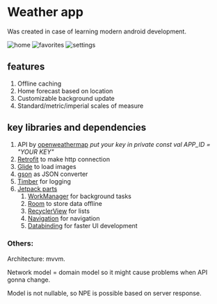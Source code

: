 # Weather app

Was created in case of learning modern android development. 

![home](https://user-images.githubusercontent.com/8080919/113286629-262c1c80-92f5-11eb-9d08-6d64e7f9a5ea.png) ![favorites](https://user-images.githubusercontent.com/8080919/113286637-27f5e000-92f5-11eb-8051-f14d9946431d.png) ![settings](https://user-images.githubusercontent.com/8080919/113286644-29270d00-92f5-11eb-9af9-16fbfef0c082.png)

## features

1. Offline caching
1. Home forecast based on location
1. Сustomizable background update
1. Standard/metric/imperial scales of measure

## key libraries and dependencies

1. API by [openweathermap](https://openweathermap.org/api) *put your key in private const val APP_ID = "_YOUR KEY_"*
1. [Retrofit](https://square.github.io/retrofit/) to make http connection
1. [Glide](https://github.com/bumptech/glide) to load images
1. [gson](https://github.com/google/gson) as JSON converter
1. [Timber](https://github.com/JakeWharton/timber) for logging
1. [Jetpack parts](https://developer.android.com/jetpack)
   1. [WorkManager](https://developer.android.com/jetpack/androidx/releases/work) for background tasks
   1. [Room](https://developer.android.com/jetpack/androidx/releases/room) to store data offline
   1. [RecyclerView](https://developer.android.com/jetpack/androidx/releases/recyclerview) for lists
   1. [Navigation](https://developer.android.com/jetpack/androidx/releases/navigation) for navigation
   1. [Databinding](https://developer.android.com/jetpack/androidx/releases/databinding) for faster UI development

### Others:

Architecture: mvvm. 

Network model = domain model so it might cause problems when API gonna change.

Model is not nullable, so NPE is possible based on server response.
